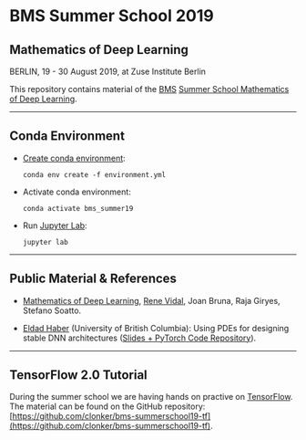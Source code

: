 # BMS Summer School 2019
## Mathematics of Deep Learning

BERLIN, 19 - 30 August 2019, at Zuse Institute Berlin

This repository contains material of the [BMS](https://www.math-berlin.de/) [Summer School Mathematics of Deep Learning](https://www.math-berlin.de/).

---
## Conda Environment

- [Create conda environment](https://docs.conda.io/projects/conda/en/latest/user-guide/tasks/manage-environments.html):

  `conda env create -f environment.yml`

- Activate conda environment:

  `conda activate bms_summer19`

- Run [Jupyter Lab](https://jupyterlab.readthedocs.io/en/stable/index.html#):

  `jupyter lab`
  
---
## Public Material & References

- [Mathematics of Deep Learning](https://arxiv.org/abs/1712.04741), [Rene Vidal](http://cis.jhu.edu/~rvidal/), Joan Bruna, Raja Giryes, Stefano Soatto.
  
- [Eldad Haber](https://eldad-haber.webnode.com/) (University of British Columbia): Using PDEs for designing stable DNN architectures ([Slides + PyTorch Code Repository](https://github.com/eldadHaber/CompAI)).

---
## TensorFlow 2.0 Tutorial

During the summer school we are having hands on practive on [TensorFlow](https://www.tensorflow.org). The material can be found on the GitHub repository: [https://github.com/clonker/bms-summerschool19-tf](https://github.com/clonker/bms-summerschool19-tf).

